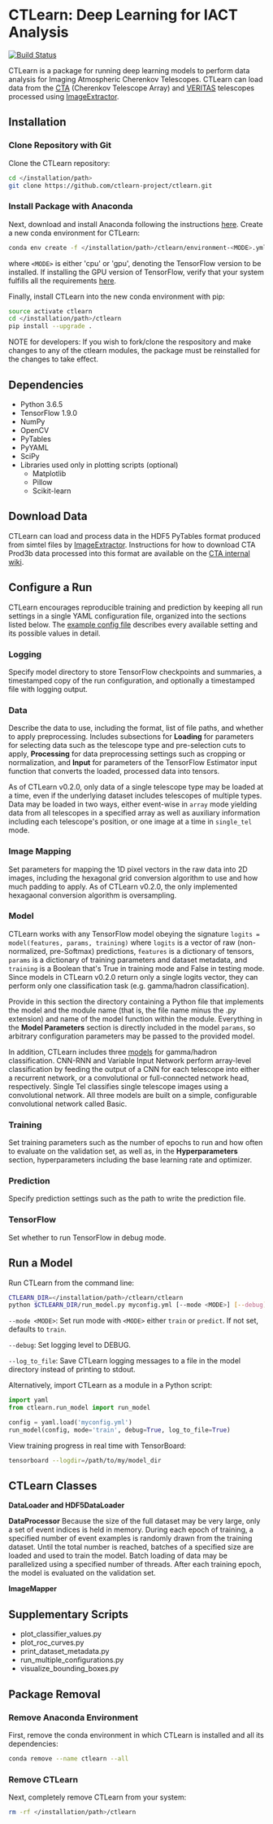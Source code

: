 # CTLearn: Deep Learning for IACT Analysis

[![Build Status](https://travis-ci.com/ctlearn-project/ctlearn.svg?branch=master)](https://travis-ci.com/ctlearn-project/ctlearn)

CTLearn is a package for running deep learning models to perform data analysis for Imaging Atmospheric Cherenkov Telescopes. CTLearn can load data from the [CTA](https://www.cta-observatory.org/) (Cherenkov Telescope Array) and [VERITAS](https://veritas.sao.arizona.edu/) telescopes processed using [ImageExtractor](https://github.com/cta-observatory/image-extractor).

## Installation

### Clone Repository with Git

Clone the CTLearn repository:

```bash
cd </installation/path>
git clone https://github.com/ctlearn-project/ctlearn.git
```

### Install Package with Anaconda

Next, download and install Anaconda following the instructions [here](https://www.anaconda.com/download/). Create a new conda environment for CTLearn:

```bash
conda env create -f </installation/path>/ctlearn/environment-<MODE>.yml
```

where `<MODE>` is either 'cpu' or 'gpu', denoting the TensorFlow version to be installed. If installing the GPU version of TensorFlow, verify that your system fulfills all the requirements [here](https://www.tensorflow.org/install/install_linux#NVIDIARequirements).

Finally, install CTLearn into the new conda environment with pip:

```bash
source activate ctlearn
cd </installation/path>/ctlearn
pip install --upgrade .
```
NOTE for developers: If you wish to fork/clone the respository and make changes to any of the ctlearn modules, the package must be reinstalled for the changes to take effect.

## Dependencies

- Python 3.6.5
- TensorFlow 1.9.0
- NumPy
- OpenCV
- PyTables
- PyYAML
- SciPy
- Libraries used only in plotting scripts (optional)
  - Matplotlib
  - Pillow
  - Scikit-learn
  
## Download Data

CTLearn can load and process data in the HDF5 PyTables format produced from simtel files by [ImageExtractor](https://github.com/cta-observatory/image-extractor). Instructions for how to download CTA Prod3b data processed into this format are available on the [CTA internal wiki](https://forge.in2p3.fr/projects/cta_analysis-and-simulations/wiki/Machine_Learning_for_Event_Reconstruction).

## Configure a Run

CTLearn encourages reproducible training and prediction by keeping all run settings in a single YAML configuration file, organized into the sections listed below. The [example config file](config/example_config.yml) describes every available setting and its possible values in detail.

### Logging

Specify model directory to store TensorFlow checkpoints and summaries, a timestamped copy of the run configuration, and optionally a timestamped file with logging output.

### Data

Describe the data to use, including the format, list of file paths, and whether to apply preprocessing. Includes subsections for **Loading** for parameters for selecting data such as the telescope type and pre-selection cuts to apply, **Processing** for data preprocessing settings such as cropping or normalization, and **Input** for parameters of the TensorFlow Estimator input function that converts the loaded, processed data into tensors. 

As of CTLearn v0.2.0, only data of a single telescope type may be loaded at a time, even if the underlying dataset includes telescopes of multiple types. Data may be loaded in two ways, either event-wise in `array` mode yielding data from all telescopes in a specified array as well as auxiliary information including each telescope's position, or one image at a time in `single_tel` mode. 

### Image Mapping

Set parameters for mapping the 1D pixel vectors in the raw data into 2D images, including the hexagonal grid conversion algorithm to use and how much padding to apply. As of CTLearn v0.2.0, the only implemented hexagaonal conversion algorithm is oversampling.

### Model

CTLearn works with any TensorFlow model obeying the signature `logits = model(features, params, training)` where `logits` is a vector of raw (non-normalized, pre-Softmax) predictions, `features` is a dictionary of tensors, `params` is a dictionary of training parameters and dataset metadata, and `training` is a Boolean that's True in training mode and False in testing mode. Since models in CTLearn v0.2.0 return only a single logits vector, they can perform only one classification task (e.g. gamma/hadron classification).

Provide in this section the directory containing a Python file that implements the model and the module name (that is, the file name minus the .py extension) and name of the model function within the module. Everything in the **Model Parameters** section is directly included in the model `params`, so arbitrary configuration parameters may be passed to the provided model.

In addition, CTLearn includes three [models](models) for gamma/hadron classification. CNN-RNN and Variable Input Network perform array-level classification by feeding the output of a CNN for each telescope into either a recurrent network, or a convolutional or full-connected network head, respectively. Single Tel classifies single telescope images using a convolutional network. All three models are built on a simple, configurable convolutional network called Basic.

### Training

Set training parameters such as the number of epochs to run and how often to evaluate on the validation set, as well as, in the **Hyperparameters** section, hyperparameters including the base learning rate and optimizer.

### Prediction

Specify prediction settings such as the path to write the prediction file.

### TensorFlow

Set whether to run TensorFlow in debug mode.

## Run a Model

Run CTLearn from the command line:

```bash
CTLEARN_DIR=</installation/path>/ctlearn/ctlearn
python $CTLEARN_DIR/run_model.py myconfig.yml [--mode <MODE>] [--debug] [--log_to_file]
```
`--mode <MODE>`: Set run mode with `<MODE>` either `train` or `predict`. If not set, defaults to `train`.

`--debug`: Set logging level to DEBUG.

`--log_to_file`: Save CTLearn logging messages to a file in the model directory instead of printing to stdout.

Alternatively, import CTLearn as a module in a Python script:

```python
import yaml
from ctlearn.run_model import run_model

config = yaml.load('myconfig.yml')
run_model(config, mode='train', debug=True, log_to_file=True)
```

View training progress in real time with TensorBoard: 

```bash
tensorboard --logdir=/path/to/my/model_dir
```

## CTLearn Classes

**DataLoader and HDF5DataLoader**

**DataProcessor**
Because the size of the full dataset may be very large, only a set of event indices is held in memory.
During each epoch of training, a specified number of event examples is randomly drawn from the training dataset.
Until the total number is reached, batches of a specified size are loaded and used to train the model.
Batch loading of data may be parallelized using a specified number of threads.
After each training epoch, the model is evaluated on the validation set.

**ImageMapper**

## Supplementary Scripts

- plot_classifier_values.py
- plot_roc_curves.py
- print_dataset_metadata.py
- run_multiple_configurations.py
- visualize_bounding_boxes.py

## Package Removal

### Remove Anaconda Environment

First, remove the conda environment in which CTLearn is installed and all its dependencies:

```bash
conda remove --name ctlearn --all
```

### Remove CTLearn

Next, completely remove CTLearn from your system:

```bash
rm -rf </installation/path>/ctlearn
```
